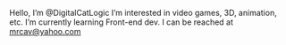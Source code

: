 Hello, I’m @DigitalCatLogic
I’m interested in video games, 3D, animation, etc.
I’m currently learning Front-end dev.
I can be reached at mrcav@yahoo.com

<!---
DigitalCatLogic/DigitalCatLogic is a ✨ special ✨ repository because its `README.md` (this file) appears on your GitHub profile.
You can click the Preview link to take a look at your changes.
--->
